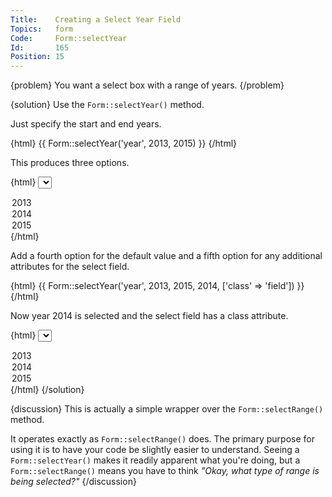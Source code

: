 ```yaml
---
Title:    Creating a Select Year Field
Topics:   form
Code:     Form::selectYear
Id:       165
Position: 15
---
```


{problem}
You want a select box with a range of years.
{/problem}

{solution}
Use the `Form::selectYear()` method.

Just specify the start and end years.

{html}
{{ Form::selectYear('year', 2013, 2015) }}
{/html}

This produces three options.

{html}
<select name="year">
  <option value="2013">2013</option>
  <option value="2014">2014</option>
  <option value="2015">2015</option>
</select>
{/html}

Add a fourth option for the default value and a fifth option for any additional attributes for the select field.

{html}
{{ Form::selectYear('year', 2013, 2015, 2014, ['class' => 'field']) }}
{/html}

Now year 2014 is selected and the select field has a class attribute.

{html}
<select class="field" name="year">
  <option value="2013">2013</option>
  <option value="2014" selected="selected">2014</option>
  <option value="2015">2015</option>
</select>
{/html}
{/solution}

{discussion}
This is actually a simple wrapper over the `Form::selectRange()` method.

It operates exactly as `Form::selectRange()` does. The primary purpose for using it is to have your code be slightly easier to understand. Seeing a `Form::selectYear()` makes it readily apparent what you're doing, but a `Form::selectRange()` means you have to think _"Okay, what type of range is being selected?"_
{/discussion}
